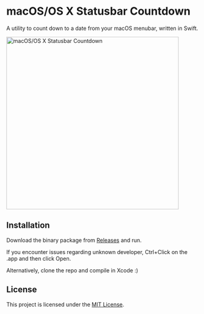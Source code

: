 # macOS/OS X Statusbar Countdown

A utility to count down to a date from your macOS menubar, written in Swift.

<img src="https://i.imgur.com/QodmxKp.png" height="451" alt="macOS/OS X Statusbar Countdown" />

## Installation
Download the binary package from [Releases](https://github.com/bbrks/osx-statusbar-countdown/releases) and run.

If you encounter issues regarding unknown developer, Ctrl+Click on the .app and then click Open.

Alternatively, clone the repo and compile in Xcode :)

## License
This project is licensed under the [MIT License](LICENSE).

